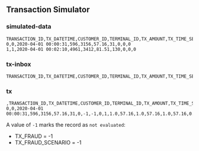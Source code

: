## Transaction Simulator

### simulated-data

```csv
TRANSACTION_ID,TX_DATETIME,CUSTOMER_ID,TERMINAL_ID,TX_AMOUNT,TX_TIME_SECONDS,TX_TIME_DAYS,TX_FRAUD,TX_FRAUD_SCENARIO
0,0,2020-04-01 00:00:31,596,3156,57.16,31,0,0,0
1,1,2020-04-01 00:02:10,4961,3412,81.51,130,0,0,0
```

### tx-inbox

```csv
TRANSACTION_ID,TX_DATETIME,CUSTOMER_ID,TERMINAL_ID,TX_AMOUNT,TX_TIME_SECONDS,TX_TIME_DAYS
```

### tx

```csv
,TRANSACTION_ID,TX_DATETIME,CUSTOMER_ID,TERMINAL_ID,TX_AMOUNT,TX_TIME_SECONDS,TX_TIME_DAYS,TX_FRAUD,TX_FRAUD_SCENARIO,TX_DURING_WEEKEND,TX_DURING_NIGHT,CUSTOMER_ID_NB_TX_1DAY_WINDOW,CUSTOMER_ID_AVG_AMOUNT_1DAY_WINDOW,CUSTOMER_ID_NB_TX_7DAY_WINDOW,CUSTOMER_ID_AVG_AMOUNT_7DAY_WINDOW,CUSTOMER_ID_NB_TX_30DAY_WINDOW,CUSTOMER_ID_AVG_AMOUNT_30DAY_WINDOW,TERMINAL_ID_NB_TX_1DAY_WINDOW,TERMINAL_ID_RISK_1DAY_WINDOW,TERMINAL_ID_NB_TX_7DAY_WINDOW,TERMINAL_ID_RISK_7DAY_WINDOW,TERMINAL_ID_NB_TX_30DAY_WINDOW,TERMINAL_ID_RISK_30DAY_WINDOW
0,0,2020-04-01 00:00:31,596,3156,57.16,31,0,-1,-1,0,1,1.0,57.16,1.0,57.16,1.0,57.16,0.0,0.0,0.0,0.0,0.0,0.0
````

A value of `-1` marks the record as `not evaluated`:

* TX_FRAUD = -1
* TX_FRAUD_SCENARIO = -1

